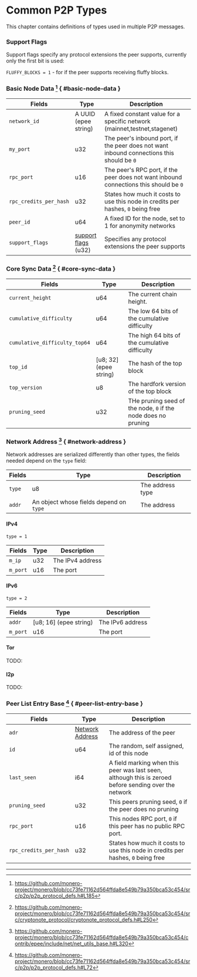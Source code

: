 # Common P2P Types

This chapter contains definitions of types used in multiple P2P messages.

### Support Flags

Support flags specify any protocol extensions the peer supports, currently only the first bit is used:

`FLUFFY_BLOCKS = 1` - for if the peer supports receiving fluffy blocks.

### Basic Node Data [^b-n-d] { #basic-node-data }

| Fields                 | Type                                  | Description                                                                               |
|------------------------|---------------------------------------|-------------------------------------------------------------------------------------------|
| `network_id`           | A UUID (epee string)                  | A fixed constant value for a specific network (mainnet,testnet,stagenet)                  |
| `my_port`              | u32                                   | The peer's inbound port, if the peer does not want inbound connections this should be `0` |
| `rpc_port`             | u16                                   | The peer's RPC port, if the peer does not want inbound connections this should be `0`     |
| `rpc_credits_per_hash` | u32                                   | States how much it costs to use this node in credits per hashes, `0` being free           |
| `peer_id`              | u64                                   | A fixed ID for the node, set to 1 for anonymity networks                                  |
| `support_flags`        | [support flags](#support-flags) (u32) | Specifies any protocol extensions the peer supports                                       |

### Core Sync Data [^c-s-d] { #core-sync-data }

| Fields                        | Type                   | Description                                                   |
| ----------------------------- | ---------------------- | ------------------------------------------------------------- |
| `current_height`              | u64                    | The current chain height.                                     |
| `cumulative_difficulty`       | u64                    | The low 64 bits of the cumulative difficulty                  |
| `cumulative_difficulty_top64` | u64                    | The high 64 bits of the cumulative difficulty                 |
| `top_id`                      | [u8; 32] (epee string) | The hash of the top block                                     |
| `top_version`                 | u8                     | The hardfork version of the top block                         |
| `pruning_seed`                | u32                    | THe pruning seed of the node, `0` if the node does no pruning |

### Network Address [^network-addr] { #network-address }

Network addresses are serialized differently than other types, the fields needed depend on the `type` field:

| Fields | Type                                    | Description      |
| ------ | --------------------------------------- | ---------------- |
| `type` | u8                                      | The address type |
| `addr` | An object whose fields depend on `type` | The address      |

#### IPv4

`type = 1`

| Fields   | Type | Description      |
| -------- | ---- | ---------------- |
| `m_ip`   | u32  | The IPv4 address |
| `m_port` | u16  | The port         |


#### IPv6

`type = 2`

| Fields   | Type                   | Description      |
| -------- | ---------------------- | ---------------- |
| `addr`   | [u8; 16] (epee string) | The IPv6 address |
| `m_port` | u16                    | The port         |

#### Tor

TODO:

#### I2p

TODO:

### Peer List Entry Base [^pl-entry-base] { #peer-list-entry-base }

| Fields                 | Type                                | Description                                                                                           |
| ---------------------- | ----------------------------------- | ----------------------------------------------------------------------------------------------------- |
| `adr`                  | [Network Address](#network-address) | The address of the peer                                                                               |
| `id`                   | u64                                 | The random, self assigned, id of this node                                                            |
| `last_seen`            | i64                                 | A field marking when this peer was last seen, although this is zeroed before sending over the network |
| `pruning_seed`         | u32                                 | This peers pruning seed, `0` if the peer does no pruning                                              |
| `rpc_port`             | u16                                 | This nodes RPC port, `0` if this peer has no public RPC port.                                         |
| `rpc_credits_per_hash` | u32                                   | States how much it costs to use this node in credits per hashes, `0` being free           |

---

[^b-n-d]: <https://github.com/monero-project/monero/blob/cc73fe71162d564ffda8e549b79a350bca53c454/src/p2p/p2p_protocol_defs.h#L185>

[^c-s-d]: <https://github.com/monero-project/monero/blob/cc73fe71162d564ffda8e549b79a350bca53c454/src/cryptonote_protocol/cryptonote_protocol_defs.h#L250>

[^network-addr]: <https://github.com/monero-project/monero/blob/cc73fe71162d564ffda8e549b79a350bca53c454/contrib/epee/include/net/net_utils_base.h#L320>

[^pl-entry-base]: <https://github.com/monero-project/monero/blob/cc73fe71162d564ffda8e549b79a350bca53c454/src/p2p/p2p_protocol_defs.h#L72>
